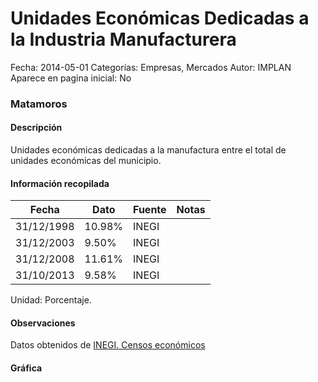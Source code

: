 Unidades Económicas Dedicadas a la Industria Manufacturera
=====

Fecha: 2014-05-01
Categorías: Empresas, Mercados
Autor: IMPLAN
Aparece en pagina inicial: No

### Matamoros

#### Descripción

Unidades económicas dedicadas a la manufactura entre el total de unidades económicas del municipio.

<!-- break -->

#### Información recopilada

<table class="table table-hover table-bordered matriz">
  <thead>
    <tr><th>Fecha</th><th>Dato</th><th>Fuente</th><th>Notas</th></tr>
  </thead>
  <tbody>
    <tr><td class="centrado">31/12/1998</td><td class="derecha">10.98%</td><td>INEGI</td><td></td></tr>
    <tr><td class="centrado">31/12/2003</td><td class="derecha">9.50%</td><td>INEGI</td><td></td></tr>
    <tr><td class="centrado">31/12/2008</td><td class="derecha">11.61%</td><td>INEGI</td><td></td></tr>
    <tr><td class="centrado">31/10/2013</td><td class="derecha">9.58%</td><td>INEGI</td><td></td></tr>
  </tbody>
</table>

Unidad: Porcentaje.

#### Observaciones

Datos obtenidos de [INEGI. Censos económicos](http://www3.inegi.org.mx/sistemas/saic/)

#### Gráfica

<div id="Morrisrjmytckp" class="grafica"></div>
  <script>
  new Morris.Line({
    element: 'Morrisrjmytckp',
    data: [
      { fecha: '1998-12-31', dato: 10.9800 },
      { fecha: '2003-12-31', dato: 9.5000 },
      { fecha: '2008-12-31', dato: 11.6100 },
      { fecha: '2013-10-31', dato: 9.5800 }
    ],
    xkey: 'fecha',
    ykeys: ['dato'],
    labels: ['Dato'],
    lineColors: ['#FF5B02'],
    xLabelFormat: function(d) {
      return d.getDate()+'/'+(d.getMonth()+1)+'/'+d.getFullYear();
    },
    dateFormat: function (ts) {
      var d = new Date(ts);
      return d.getDate() + '/' + (d.getMonth() + 1) + '/' + d.getFullYear();
    }
  });
  </script>
